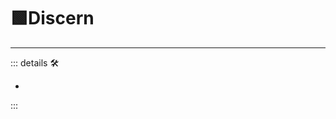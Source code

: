# 🟩<ekos>Discern</ekos>

---

<!-- =================================================== -->
<!-- =================================================== -->
<!-- =================================================== -->
<!-- =================================================== -->
<!-- =================================================== -->
::: details 🛠

-

:::
